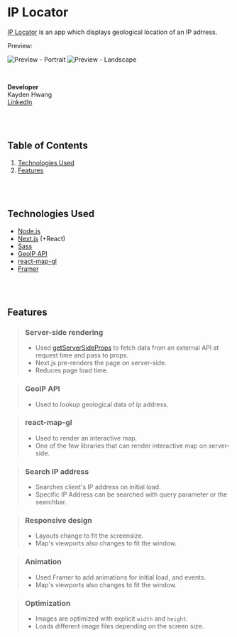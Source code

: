 # IP Locator

[IP Locator](https://ip-locator-kayden.vercel.app) is an app which displays geological location of an IP adrress.

Preview:

![Preview - Portrait](preview-portrait.png)
![Preview - Landscape](preview-landscape.png)

<br/>

**Developer** <br/>
Kayden Hwang <br/>
[LinkedIn](https://www.linkedin.com/in/kayden-hwang-43639419b/)

<br/><br/>



## Table of Contents
1. [Technologies Used](#Technologies-Used)
2. [Features](#Features)

<br/><br/>



## Technologies Used
- [Node.js](https://nodejs.org/en/)
- [Next.js](https://nextjs.org/) (+React)
- [Sass](https://sass-lang.com/)
- [GeoIP API](https://geo.ipify.org/)
- [react-map-gl](https://github.com/visgl/react-map-gl)
- [Framer](https://www.framer.com/)

<br/><br/>


<h2>Features</h2>


> ### Server-side rendering
> - Used [getServerSideProps](https://nextjs.org/docs/basic-features/data-fetching/get-server-side-props) to fetch data from an external API at request time and pass to props.
> - Next.js pre-renders the page on server-side.
> - Reduces page load time.


> ### GeoIP API
> - Used to lookup geological data of ip address.


> ### react-map-gl
> - Used to render an interactive map.
> - One of the few libraries that can render interactive map on server-side.


> ### Search IP address
> - Searches client's IP address on initial load.
> - Specific IP Address can be searched with query parameter or the searchbar.


> ### Responsive design
> - Layouts change to fit the screensize.
> - Map's viewports also changes to fit the window.


> ### Animation
> - Used Framer to add animations for initial load, and events.
> - Map's viewports also changes to fit the window.


> ### Optimization
> - Images are optimized with explicit `width` and `height`.
> - Loads different image files depending on the screen size.


<br/><br/>

<br/><br/>
